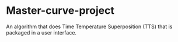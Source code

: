 # Master-curve-project
An algorithm that does Time Temperature Superposition (TTS) that is packaged in a user interface. 
